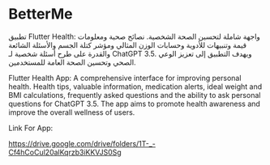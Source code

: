 # BetterMe

 تطبيق Flutter Health: واجهة شاملة لتحسين الصحة الشخصية. نصائح صحية ومعلومات قيمة وتنبيهات للأدوية وحسابات الوزن المثالي ومؤشر كتلة الجسم والأسئلة الشائعة والقدرة على طرح أسئلة شخصية لـ ChatGPT 3.5. ويهدف التطبيق إلى تعزيز الوعي الصحي وتحسين الصحة العامة للمستخدمين.

 Flutter Health App: A comprehensive interface for improving personal health. Health tips, valuable information, medication alerts, ideal weight and BMI calculations, frequently asked 
 questions and the ability to ask personal questions for ChatGPT 3.5. The app aims to promote health awareness and improve the overall wellness of users.
 
Link For App: 

https://drive.google.com/drive/folders/1T-_-Cf4hCoCul20alKqrzb3iKKVJS0Sg